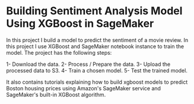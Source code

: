 # Building Sentiment Analysis Model Using XGBoost in SageMaker

In this project I build a model to predict the sentiment of a movie review. In this project I use XGBoost and SageMaker notebook instance to train the model. The project has the following steps:


   1- Download the data.
   2- Process / Prepare the data.
   3- Upload the processed data to S3.
   4- Train a chosen model.
   5- Test the trained model.


It also contains tutorials explaining how to build xgboost models to predict Boston housing prices using Amazon's SageMaker service and SageMaker's built-in XGBoost algorithm.

